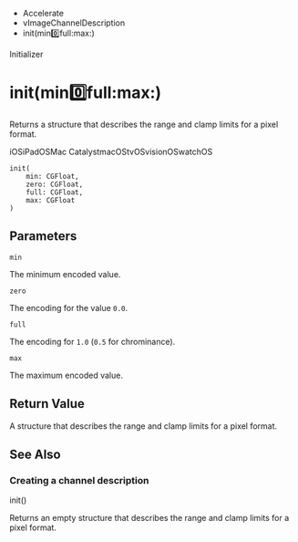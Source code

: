 

- Accelerate
- vImageChannelDescription
-  init(min:zero:full:max:) 

Initializer

# init(min:zero:full:max:)

Returns a structure that describes the range and clamp limits for a pixel format.

iOSiPadOSMac CatalystmacOStvOSvisionOSwatchOS

``` source
init(
    min: CGFloat,
    zero: CGFloat,
    full: CGFloat,
    max: CGFloat
)
```

## Parameters 

`min`  

The minimum encoded value.

`zero`  

The encoding for the value `0.0`.

`full`  

The encoding for `1.0` (`0.5` for chrominance).

`max`  

The maximum encoded value.

## Return Value

A structure that describes the range and clamp limits for a pixel format.

## See Also

### Creating a channel description

init()

Returns an empty structure that describes the range and clamp limits for a pixel format.

